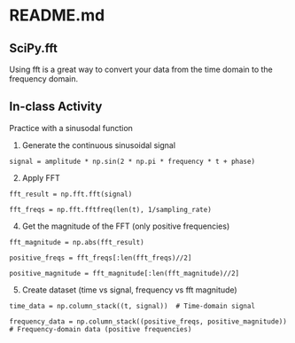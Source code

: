 # README.md
## SciPy.fft
Using fft is a great way to convert your data from the time domain to the frequency domain.
## In-class Activity
Practice with a sinusodal function

1. Generate the continuous sinusoidal signal

```signal = amplitude * np.sin(2 * np.pi * frequency * t + phase)```

2. Apply FFT

`fft_result = np.fft.fft(signal)`

`fft_freqs = np.fft.fftfreq(len(t), 1/sampling_rate)`

4. Get the magnitude of the FFT (only positive frequencies)

`fft_magnitude = np.abs(fft_result)`

`positive_freqs = fft_freqs[:len(fft_freqs)//2]`

`positive_magnitude = fft_magnitude[:len(fft_magnitude)//2]`

5. Create dataset (time vs signal, frequency vs fft magnitude)

`time_data = np.column_stack((t, signal))  # Time-domain signal`

`frequency_data = np.column_stack((positive_freqs, positive_magnitude))  # Frequency-domain data (positive frequencies)`
